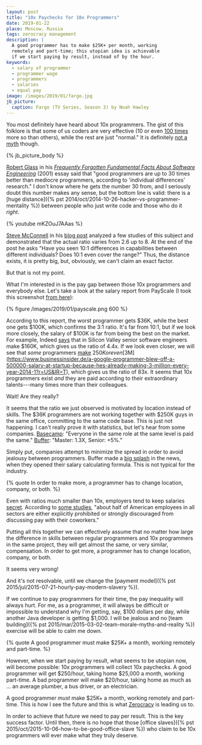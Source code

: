 ```yaml
---
layout: post
title: "10x Paychecks for 10x Programmers"
date: 2019-01-22
place: Moscow, Russia
tags: zerocracy management
description: |
  A good programmer has to make $25K+ per month, working
  remotely and part-time; this utopian idea is achievable
  if we start paying by result, instead of by the hour.
keywords:
  - salary of programmer
  - programmer wage
  - programmers
  - salaries
  - equal pay
image: /images/2019/01/fargo.jpg
jb_picture:
  caption: Fargo (TV Series, Season 3) by Noah Hawley
---
```


You most definitely have heard about 10x programmers. The gist of this
folklore is that some of us coders are very effective (10 or even
[100 times](http://antirez.com/news/112) more so
than others), while the rest are just "normal." It is definitely
[not a myth](https://www.ybrikman.com/writing/2013/09/29/the-10x-developer-is-not-myth/) though.

<!--more-->

{% jb_picture_body %}

[Robert Glass](https://en.wikipedia.org/wiki/Robert_L._Glass) in his
[_Frequently Forgotten Fundamental Facts About Software Engineering_](https://ieeexplore.ieee.org/document/922739/) (2001)
essay said that
"good programmers are up to 30 times better than
mediocre programmers, according to 'individual differences' research."
I don't know where he gets the number 30 from, and I seriously
doubt this number makes any sense, but the bottom line is valid:
there is a [huge distance]({% pst 2014/oct/2014-10-26-hacker-vs-programmer-mentality %})
between people who just write code and those who do it _right_.

{% youtube mKZOuJ7AAas %}

[Steve McConnell](https://en.wikipedia.org/wiki/Steve_McConnell)
in his [blog post](https://www.construx.com/blog/productivity-variations-among-software-developers-and-teams-the-origin-of-10x/)
analyzed a few studies of this subject and demonstrated that the actual
ratio varies from 2.6 up to 8. At the end of the post he asks
"Have you seen 10:1 differences in capabilities between different individuals?
Does 10:1 even cover the range?" Thus, the distance exists, it is pretty big,
but, obviously, we can't claim an exact factor.

But that is not my point.

What I'm interested in is the pay gap between those 10x programmers
and everybody else. Let's take a look at the salary report from PayScale
(I took this screenshot [from here](https://www.payscale.com/research/US/Job=Computer_Programmer/Salary)):

{% figure /images/2019/01/payscale.png 600 %}

According to this report, the worst programmer gets $36K, while the best
one gets $100K, which confirms the 3:1 ratio. It's far from 10:1, but if
we look more closely, the salary of $100K is far from being the best on the market.
For example, Indeed [says](https://spectrum.ieee.org/view-from-the-valley/at-work/tech-careers/what-silicon-valley-tech-jobs-pay-the-highest-salaries)
that in Silicon Valley senior software engineers make $160K, which
gives us the ratio of 4.4x. If we look even closer, we will see that
_some_ programmers [make](https://www.cnet.com/news/silicon-valley-talent-wars-engineers-come-get-your-250k-salary/)
$250K or even
[$3M](https://www.businessinsider.de/a-google-programmer-blew-off-a-500000-salary-at-startup-because-hes-already-making-3-million-every-year-2014-1?r=US&IR=T),
which gives us the ratio of 83x. It seems that 10x programmers exist
_and_ they are paid according to their extraordinary talents---many times
more than their colleagues.

Wait! Are they really?

It seems that the ratio we just observed is motivated by location instead
of skills. The $36K programmers are not working together with $250K guys
in the same office, committing to the same code base. This is just not happening.
I can't really prove it with statistics, but let's hear from some companies.
[Basecamp](https://m.signalvnoise.com/how-we-pay-people-at-basecamp-f1d04f4f194b):
"Everyone in the same role at the same level is paid the same."
[Buffer](https://open.buffer.com/introducing-open-salaries-at-buffer-including-our-transparent-formula-and-all-individual-salaries/):
"Master: 1.3X, Senior: +5%."

Simply put, companies attempt to minimize the spread in order to avoid
jealousy between programmers.
Buffer made a [big splash](https://www.inc.com/jeff-haden/inside-buffer-company-complete-transparency.html)
in the news, when they opened their salary calculating formula.
This is not typical for the industry.

{% quote In order to make more, a programmer has to change location, company, or both. %}

Even with ratios much smaller than 10x, employers tend to keep salaries
[secret](https://www.forbes.com/sites/davidburkus/2016/02/02/why-do-we-keep-salaries-secret/).
According to [some studies](https://www.theatlantic.com/business/archive/2014/07/when-the-boss-says-dont-tell-your-coworkers-how-much-you-get-paid/374467/),
"about half of American employees in all sectors are either explicitly
prohibited or strongly discouraged from discussing pay with their coworkers."

Putting all this together we can effectively assume that no matter how
large the difference in skills between regular programmers and 10x programmers
in the same project, they will get almost the same, or very similar, compensation.
In order to get more, a programmer has to change location, company,
or both.

It seems very wrong!

And it's not resolvable, until we change the
[payment model]({% pst 2015/jul/2015-07-21-hourly-pay-modern-slavery %}).

If we continue to pay programmers for their time, the pay inequality will always hurt.
For me, as a programmer, it will always be difficult or impossible to understand
why I'm getting, say, $100 dollars per day, while another Java developer
is getting $1,000. I will be jealous and no
[team building]({% pst 2015/mar/2015-03-02-team-morale-myths-and-reality %})
exercise will be able to calm me down.

{% quote A good programmer must make $25K+ a month, working remotely and part-time. %}

However, when we start paying by result, what seems to be utopian now, will
become possible: 10x programmers will collect 10x paychecks. A good programmer
will get $250/hour, taking home $25,000 a month, working part-time. A bad
programmer will make $20/hour, taking home as much as ... an average plumber,
a bus driver, or an electrician.

A good programmer _must_ make $25K+ a month, working remotely and part-time.
This is how I see the future and this is what
[Zerocracy](https://www.zerocracy.com) is leading us to.

In order to achieve that future we need to pay per result. This is the key
success factor. Until then, there is no hope that those
[office slaves]({% pst 2015/oct/2015-10-06-how-to-be-good-office-slave %}) who
claim to be 10x programmers will ever make what they truly deserve.


